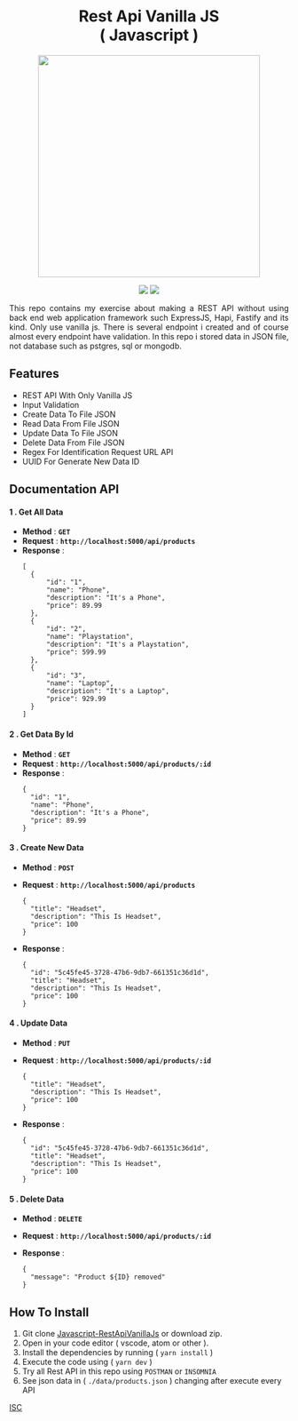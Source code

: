 <h1 align="center">Rest Api Vanilla JS<br>( Javascript )</h1>

<p align="center">
    <img src="https://res.cloudinary.com/practicaldev/image/fetch/s--NMQU6rfQ--/c_limit%2Cf_auto%2Cfl_progressive%2Cq_auto%2Cw_880/https://i.imgur.com/Nh6IfFz.png" width="400"/>
</p>

<p align="center">
    <img src="https://img.shields.io/badge/nodemon-2.0.6-blue">
    <img src="https://img.shields.io/badge/uuid-8.3.1-brightgreen">
</p>

<p align='justify'>This repo contains my exercise about making a REST API without using back end web application framework such ExpressJS, Hapi, Fastify and its kind. Only use vanilla js. There is several endpoint i created and of course almost every endpoint have validation. In this repo i stored data in JSON file, not database such as pstgres, sql or mongodb.</p>

## Features

- REST API With Only Vanilla JS
- Input Validation
- Create Data To File JSON
- Read Data From File JSON
- Update Data To File JSON
- Delete Data From File JSON
- Regex For Identification Request URL API
- UUID For Generate New Data ID

## Documentation API

#### 1 . **Get All Data**

- **Method** : **`GET`**
- **Request** : **`http://localhost:5000/api/products`**
- **Response** :
  ```
  [
    {
        "id": "1",
        "name": "Phone",
        "description": "It's a Phone",
        "price": 89.99
    },
    {
        "id": "2",
        "name": "Playstation",
        "description": "It's a Playstation",
        "price": 599.99
    },
    {
        "id": "3",
        "name": "Laptop",
        "description": "It's a Laptop",
        "price": 929.99
    }
  ]
  ```

#### 2 . **Get Data By Id**

- **Method** : **`GET`**
- **Request** : **`http://localhost:5000/api/products/:id`**
- **Response** :
  ```
  {
    "id": "1",
    "name": "Phone",
    "description": "It's a Phone",
    "price": 89.99
  }
  ```

#### 3 . **Create New Data**

- **Method** : **`POST`**
- **Request** : **`http://localhost:5000/api/products`**

  ```
  {
    "title": "Headset",
    "description": "This Is Headset",
    "price": 100
  }
  ```

- **Response** :

  ```
  {
    "id": "5c45fe45-3728-47b6-9db7-661351c36d1d",
    "title": "Headset",
    "description": "This Is Headset",
    "price": 100
  }

  ```

#### 4 . **Update Data**

- **Method** : **`PUT`**
- **Request** : **`http://localhost:5000/api/products/:id`**

  ```
  {
    "title": "Headset",
    "description": "This Is Headset",
    "price": 100
  }
  ```

- **Response** :

  ```
  {
    "id": "5c45fe45-3728-47b6-9db7-661351c36d1d",
    "title": "Headset",
    "description": "This Is Headset",
    "price": 100
  }

  ```

#### 5 . **Delete Data**

- **Method** : **`DELETE`**
- **Request** : **`http://localhost:5000/api/products/:id`**
- **Response** :

  ```
  {
    "message": "Product ${ID} removed"
  }

  ```

## How To Install

1. Git clone [Javascript-RestApiVanillaJs](https://github.com/aldoignatachandra/Javascript-LinkedList) or download zip.
2. Open in your code editor ( vscode, atom or other ).
3. Install the dependencies by running ( `yarn install` )
4. Execute the code using ( `yarn dev` )
5. Try all Rest API in this repo using `POSTMAN` or `INSOMNIA`
6. See json data in ( `./data/products.json` ) changing after execute every API

[ISC](https://en.wikipedia.org/wiki/ISC_license "ISC")
